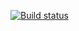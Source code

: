 [![Build status](https://ci.appveyor.com/api/projects/status/eii2ig2n9w3mgynp?svg=true)](https://ci.appveyor.com/project/Andrey-36/java-task-2-3-2-gradle-testmode-pattern)